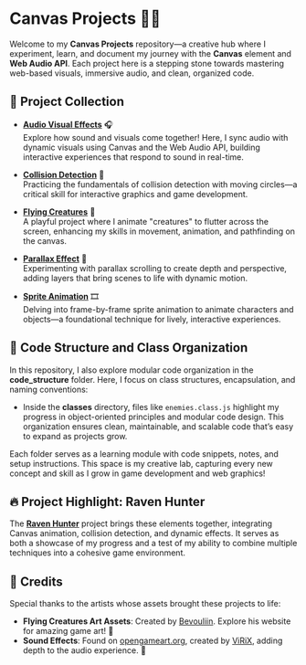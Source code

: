 # Canvas Projects 🎨🎶

Welcome to my **Canvas Projects** repository—a creative hub where I experiment, learn, and document my journey with the **Canvas** element and **Web Audio API**. Each project here is a stepping stone towards mastering web-based visuals, immersive audio, and clean, organized code.

## 🌟 Project Collection

- **[Audio Visual Effects](audio_visual_effects)** 🎧  
  Explore how sound and visuals come together! Here, I sync audio with dynamic visuals using Canvas and the Web Audio API, building interactive experiences that respond to sound in real-time.

- **[Collision Detection](collision_detection)** 🎯  
  Practicing the fundamentals of collision detection with moving circles—a critical skill for interactive graphics and game development.

- **[Flying Creatures](flying_creatures)** 🦋  
  A playful project where I animate "creatures" to flutter across the screen, enhancing my skills in movement, animation, and pathfinding on the canvas.

- **[Parallax Effect](parallax)** 🌌  
  Experimenting with parallax scrolling to create depth and perspective, adding layers that bring scenes to life with dynamic motion.

- **[Sprite Animation](sprite_animation)** 🎞️  
  Delving into frame-by-frame sprite animation to animate characters and objects—a foundational technique for lively, interactive experiences.

## 📂 Code Structure and Class Organization

In this repository, I also explore modular code organization in the **code_structure** folder. Here, I focus on class structures, encapsulation, and naming conventions:

- Inside the **classes** directory, files like `enemies.class.js` highlight my progress in object-oriented principles and modular code design. This organization ensures clean, maintainable, and scalable code that’s easy to expand as projects grow.

Each folder serves as a learning module with code snippets, notes, and setup instructions. This space is my creative lab, capturing every new concept and skill as I grow in game development and web graphics!

## 🔥 Project Highlight: Raven Hunter

The **[Raven Hunter](https://github.com/mariokreitz/raven-hunter)** project brings these elements together, integrating Canvas animation, collision detection, and dynamic effects. It serves as both a showcase of my progress and a test of my ability to combine multiple techniques into a cohesive game environment.

## 🎨 Credits

Special thanks to the artists whose assets brought these projects to life:

- **Flying Creatures Art Assets**: Created by [Bevouliin](https://bevouliin.com/). Explore his website for amazing game art! 🎨
- **Sound Effects**: Found on [opengameart.org](https://opengameart.org/content/magic-sfx-sample), created by [ViRiX](https://opengameart.org/users/virix), adding depth to the audio experience. 🎵
